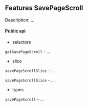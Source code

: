 ## Features SavePageScroll

Description: ...

#### Public api

- selectors

`getSavePageScroll` - ...

- slice

`savePageScrollSlice` - ...

`savePageScrollSlice` - ...

- types

`savePageScroll` - ...

